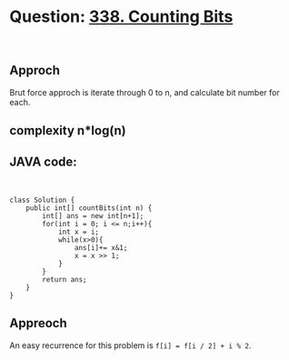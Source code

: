 # Question: [338. Counting Bits](https://leetcode.com/problems/counting-bits/)

<br>

## Approch

Brut force approch is iterate through 0 to n, and calculate bit number for each.

## complexity n\*log(n)

## JAVA code:

<br>

    class Solution {
        public int[] countBits(int n) {
            int[] ans = new int[n+1];
            for(int i = 0; i <= n;i++){
                int x = i;
                while(x>0){
                    ans[i]+= x&1;
                    x = x >> 1;
                }
            }
            return ans;
        }
    }

## Appreoch

An easy recurrence for this problem is `f[i] = f[i / 2] + i % 2`.
